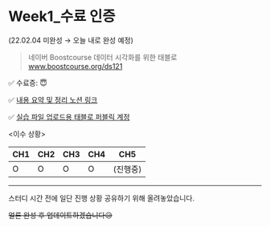 # Week1_수료 인증 
(22.02.04 미완성 → 오늘 내로 완성 예정)

> 네이버 Boostcourse 데이터 시각화를 위한 태블로 www.boostcourse.org/ds121   




✅ 수료증: 😇

✅ [내용 요약 및 정리 노션 링크](https://alsoyeon21.notion.site/07cb478b7e1d4fa5a551e81e0db220e8)

✅ [실습 파일 업로드용 태블로 퍼블릭 계정](https://public.tableau.com/app/profile/soyeon.mun)    




<이수 상황>

CH1|CH2|CH3|CH4|CH5
---|---|---|---|---
O|O|O|O|(진행중)


---

스터디 시간 전에 일단 진행 상황 공유하기 위해 올려놓았습니다.

~~얼른 완성 후 업데이트하겠습니다😥~~

